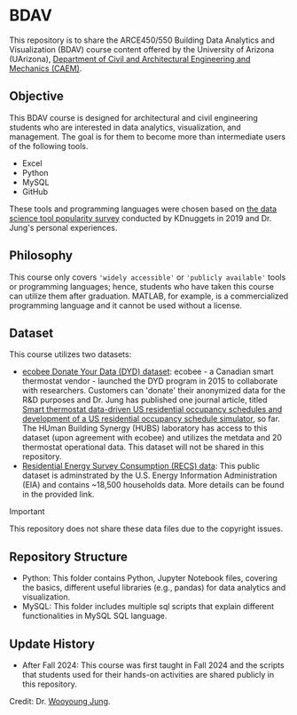 # BDAV
This repository is to share the ARCE450/550 Building Data Analytics and Visualization (BDAV) course content offered by the University of Arizona (UArizona), [Department of Civil and Architectural Engineering and Mechanics (CAEM)](https://caem.engineering.arizona.edu/).

## Objective
This BDAV course is designed for architectural and civil engineering students who are interested in data analytics, visualization, and management. The goal is for them to become more than intermediate users of the following tools.
- Excel
- Python
- MySQL
- GitHub

These tools and programming languages were chosen based on [the data science tool popularity survey](https://www.kdnuggets.com/2020/06/data-science-tools-popularity-animated.html) conducted by KDnuggets in 2019 and Dr. Jung's personal experiences.

## Philosophy
This course only covers `'widely accessible'` or `'publicly available'` tools or programming languages; hence, students who have taken this course can utilize them after graduation. MATLAB, for example, is a commercialized programming language and it cannot be used without a license.

## Dataset
This course utilizes two datasets:
- [ecobee Donate Your Data (DYD) dataset](https://www.ecobee.com/en-us/donate-your-data/): ecobee - a Canadian smart thermostat vendor - launched the DYD program in 2015 to collaborate with researchers. Customers can 'donate' their anonymized data for the R&D purposes and Dr. Jung has published one journal article, titled [Smart thermostat data-driven US residential occupancy schedules and development of a US residential occupancy schedule simulator](https://doi.org/10.1016/j.buildenv.2023.110628), so far. The HUman Building Synergy (HUBS) laboratory has access to this dataset (upon agreement with ecobee) and utilizes the metdata and 20 thermostat operational data. This dataset will not be shared in this repository.
- [Residential Energy Survey Consumption (RECS) data](https://www.eia.gov/consumption/residential/index.php): This public dataset is adminstrated by the U.S. Energy Information Administration (EIA) and contains ~18,500 households data. More details can be found in the provided link.
> [!IMPORTANT]
> This repository does not share these data files due to the copyright issues.

## Repository Structure
- Python: This folder contains Python, Jupyter Notebook files, covering the basics, different useful libraries (e.g., pandas) for data analytics and visualization.
- MySQL: This folder includes multiple sql scripts that explain different functionalities in MySQL SQL language.

## Update History
- After Fall 2024: This course was first taught in Fall 2024 and the scripts that students used for their hands-on activities are shared publicly in this repository.

Credit: Dr. [Wooyoung Jung](https://hubs.engr.arizona.edu/director.html).